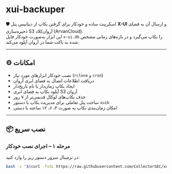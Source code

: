 # xui-backuper

🛡️ اسکریپت ساده و خودکار برای گرفتن بکاپ از دیتابیس پنل **X-UI** و ارسال آن به فضای ذخیره‌سازی S3 آروان‌کلاد (ArvanCloud).  
این ابزار به‌صورت خودکار فایل `x-ui.db` را بکاپ می‌گیرد و در بازه‌های زمانی مشخص شده به باکت شما در آروان آپلود می‌کند.

---

## ⚙️ امکانات

- نصب خودکار ابزارهای مورد نیاز (`rclone` و `cron`)
- دریافت اطلاعات اتصال به فضای ابری آروان
- ایجاد بکاپ زمان‌دار با نام تاریخ‌دار
- آپلود بکاپ به فضای ابری S3 آروان
- حذف بکاپ‌های لوکال قدیمی‌تر از ۷ روز
- ساخت پنل تعاملی برای مدیریت بکاپ با دستور `xuib`
- امکان زمان‌بندی بکاپ به صورت ۳، ۶، ۱۲ ساعته یا دستی

---

## 📦 نصب سریع

### مرحله ۱ – اجرای نصب خودکار

در ترمینال سرور دستور زیر را وارد کنید:

```bash
bash -c "$(curl -fsSL https://raw.githubusercontent.com/CollectorSEC/xui-backuper/main/install.sh)
